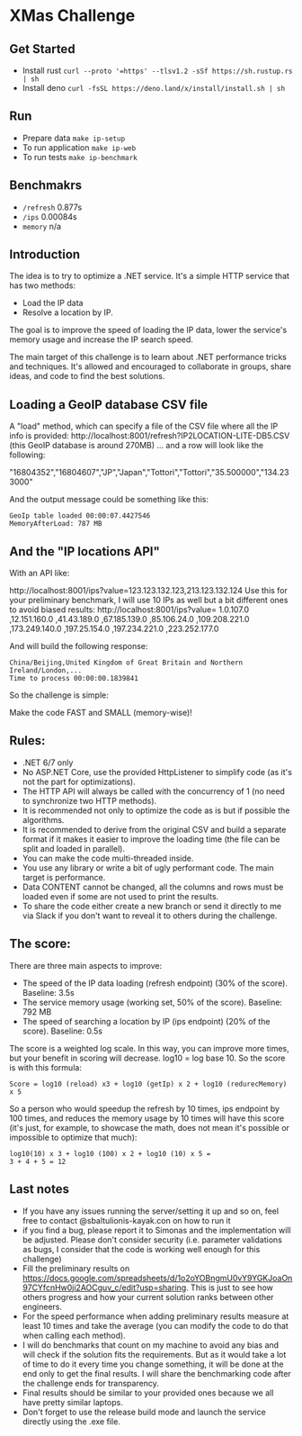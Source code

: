 # XMas Challenge

## Get Started
- Install rust `curl --proto '=https' --tlsv1.2 -sSf https://sh.rustup.rs | sh`
- Install deno `curl -fsSL https://deno.land/x/install/install.sh | sh`

## Run
- Prepare data `make ip-setup`
- To run application `make ip-web`
- To run tests `make ip-benchmark`

## Benchmakrs
- `/refresh` 0.877s
- `/ips` 0.00084s
- `memory` n/a


Introduction
----

The idea is to try to optimize a .NET service. It's a simple HTTP service that has two methods:
- Load the IP data
- Resolve a location by IP.

The goal is to improve the speed of loading the IP data, lower the service's memory usage and increase the IP search speed.

The main target of this challenge is to learn about .NET performance tricks and techniques. It's allowed and encouraged to collaborate in groups, share ideas, and code to find the best solutions.

Loading a GeoIP database CSV file
----

A "load" method, which can specify a file of the CSV file where all the IP info is provided:
http://localhost:8001/refresh?IP2LOCATION-LITE-DB5.CSV
(this GeoIP database is around 270MB)
... and a row will look like the following:

"16804352","16804607","JP","Japan","Tottori","Tottori","35.500000","134.233000"

And the output message could be something like this:
```
GeoIp table loaded 00:00:07.4427546
MemoryAfterLoad: 787 MB
```

And the "IP locations API"
----

With an API like:

http://localhost:8001/ips?value=123.123.132.123,213.123.132.124
Use this for your preliminary benchmark, I will use 10 IPs as well but a bit different ones to avoid biased results:
http://localhost:8001/ips?value=
1.0.107.0
,12.151.160.0
,41.43.189.0
,67.185.139.0
,85.106.24.0
,109.208.221.0
,173.249.140.0
,197.25.154.0
,197.234.221.0
,223.252.177.0

And will build the following response:
```
China/Beijing,United Kingdom of Great Britain and Northern Ireland/London,...
Time to process 00:00:00.1839841
```

So the challenge is simple:

Make the code FAST and SMALL (memory-wise)!

Rules:
---
* .NET 6/7 only
* No ASP.NET Core, use the provided HttpListener to simplify code (as it's not the part for optimizations).
* The HTTP API will always be called with the concurrency of 1 (no need to synchronize two HTTP methods).
* It is recommended not only to optimize the code as is but if possible the algorithms.
* It is recommended to derive from the original CSV and build a separate format if it makes it easier to improve the loading time (the file can be split and loaded in parallel).
* You can make the code multi-threaded inside.
* You use any library or write a bit of ugly performant code. The main target is performance.
* Data CONTENT cannot be changed, all the columns and rows must be loaded even if some are not used to print the results.
* To share the code either create a new branch or send it directly to me via Slack if you don't want to reveal it to others during the challenge.

The score:
---
There are three main aspects to improve:
- The speed of the IP data loading (refresh endpoint) (30% of the score). Baseline: 3.5s
- The service memory usage (working set, 50% of the score). Baseline: 792 MB
- The speed of searching a location by IP (ips endpoint) (20% of the score). Baseline: 0.5s

The score is a weighted log scale. In this way, you can improve more times, but your benefit in scoring will decrease.
log10 = log base 10.
So the score is with this formula:
```
Score = log10 (reload) x3 + log10 (getIp) x 2 + log10 (redurecMemory) x 5
```

So a person who would speedup the refresh by 10 times, ips endpoint by 100 times, and reduces the memory usage by 10 times will have this score (it's just, for example, to showcase the math, does not mean it's possible or impossible to optimize that much):
```
log10(10) x 3 + log10 (100) x 2 + log10 (10) x 5 = 
3 + 4 + 5 = 12
```

Last notes
----
- If you have any issues running the server/setting it up and so on, feel free to contact  @sbaltulionis-kayak.con on how to run it
- if you find a bug, please report it to Simonas and the implementation will be adjusted. Please don't consider security (i.e. parameter validations as bugs, I consider that the code is working well enough for this challenge)
- Fill the preliminary results on https://docs.google.com/spreadsheets/d/1o2oYOBngmU0vY9YGKJoaOn97CYfcnHw0ji2AOCguv_c/edit?usp=sharing. This is just to see how others progress and how your current solution ranks between other engineers.
- For the speed performance when adding preliminary results measure at least 10 times and take the average (you can modify the code to do that when calling each method).
- I will do benchmarks that count on my machine to avoid any bias and will check if the solution fits the requirements. But as it would take a lot of time to do it every time you change something, it will be done at the end only to get the final results. I will share the benchmarking code after the challenge ends for transparency.
- Final results should be similar to your provided ones because we all have pretty similar laptops.
- Don't forget to use the release build mode and launch the service directly using the .exe file.
